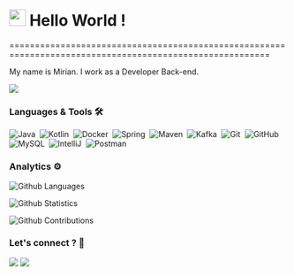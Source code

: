 
<h1><img src="https://emojis.slackmojis.com/emojis/images/1531849430/4246/blob-sunglasses.gif?1531849430" width="30"/> Hello World ! </h1>
=========================================================================================================


My name is Mirian. I work as a Developer Back-end.

![](http://estruyf-github.azurewebsites.net/api/VisitorHit?user=MirianLuz&repo=MirianLuz&countColorcountColor)

### Languages & Tools 🛠  
![Java](https://img.shields.io/badge/-Java-05122A?style=flat&logo=Java&logoColor=white)&nbsp;
![Kotlin](https://img.shields.io/badge/-Kotlin-05122A?style=flat&logo=kotlin)&nbsp;
![Docker](https://img.shields.io/badge/-Docker-05122A?style=flat&logo=docker)&nbsp;
![Spring](https://img.shields.io/badge/-Spring-05122A?style=flat&logo=spring&logoColor=white)&nbsp;
![Maven](https://img.shields.io/badge/-Maven-05122A?style=flat&logo=apache-maven&logoColor=white)&nbsp;
![Kafka](https://img.shields.io/badge/-Kafka-05122A?style=flat&logo=apache-kafka)&nbsp;
![Git](https://img.shields.io/badge/-Git-05122A?style=flat&logo=git)&nbsp;
![GitHub](https://img.shields.io/badge/-GitHub-05122A?style=flat&logo=github)&nbsp;
![MySQL](https://img.shields.io/badge/-MySQL-05122A?style=flat&logo=mysql&logoColor=white)&nbsp;
![IntelliJ](https://img.shields.io/badge/-IntelliJ-05122A?style=flat&logo=jetbrains)&nbsp;
![Postman](https://img.shields.io/badge/-Postman-05122A?style=flat&logo=postman)&nbsp;

### Analytics ⚙️

![Github Languages](https://github-readme-stats.vercel.app/api/top-langs/?username=MirianLuz&layout=compact&count_private=true)

![Github Statistics](https://github-readme-stats.vercel.app/api/?username=MirianLuz&count_private=true&show_icons=true)

![Github Contributions](https://github-readme-streak-stats.herokuapp.com/?user=MirianLuz&hide_border=true)

### Let's connect ? 🤝

<p align="left">
<a href="https://www.linkedin.com/in/mirian-luz-devjava/"><img src="https://img.shields.io/badge/-mirianluz-0077B5?style=flat&logo=Linkedin&logoColor=white"/></a>
<a href="mailto:mirianluz@gmail.com"><img src="https://img.shields.io/badge/-mirianluz@gmail.com-D14836?style=flat&logo=Gmail&logoColor=white"/></a>
</p>
